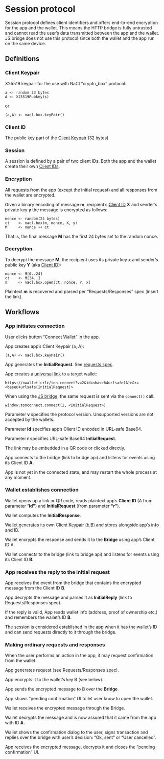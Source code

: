 # Session protocol

Session protocol defines client identifiers and offers end-to-end encryption for the app and the wallet. This means the HTTP bridge is fully untrusted and cannot read the user’s data transmitted between the app and the wallet. JS bridge does not use this protocol since both the wallet and the app run on the same device.

## Definitions

### Client Keypair

X25519 keypair for the use with NaCl “crypto_box” protocol.

```
a <- random 23 bytes
A <- X25519Pubkey(s)
```

or

```
(a,A) <- nacl.box.keyPair()
```


### Client ID

The public key part of the [Client Keypair](#client-keypair) (32 bytes).

### Session

A session is defined by a pair of two client IDs. Both the app and the wallet create their own [Client IDs](#client-id). 

### Encryption

All requests from the app (except the initial request) and all responses from the wallet are encrypted. 

Given a binary encoding of message **m**, recipient’s [Client ID](#client-id) **X** and sender’s private key **y** the message is encrypted as follows:

```
nonce <- random(24 bytes)
ct    <- nacl.box(m, nonce, X, y)
M     <- nonce ++ ct
```

That is, the final message **M** has the first 24 bytes set to the random nonce.

### Decryption

To decrypt the message **M**, the recipient uses its private key **x** and sender’s public key **Y** (aka [Client ID](#client-id)):

```
nonce <- M[0..24]
ct    <- M[24..]
m     <- nacl.box.open(ct, nonce, Y, x)
```

Plaintext **m** is recovered and parsed per “Requests/Responses” spec (insert the link).


## Workflows

### App initiates connection

User clicks button “Connect Wallet” in the app.

App creates app’s Client Keypair (a, A):

```
(a,A) <- nacl.box.keyPair()
```

App generates the **InitialRequest**. See [requests spec](requests-responses.md).

App creates a [universal link](https://github.com/ton-connect/docs/blob/main/bridge.md#universal-link) to a target wallet:

```
https://<wallet-url>/ton-connect?v=2&id=<base64urlsafe(A)>&r=<base64urlsafe(InitialRequest)>
```

When using the [JS bridge](https://github.com/ton-connect/docs/edit/main/bridge.md#js-bridge), the same request is sent via the `connect()` call:

```
window.tonconnect.connect(2, <InitialRequest>)
```

Parameter **v** specifies the protocol version. Unsupported versions are not accepted by the wallets.

Parameter **id** specifies app’s Client ID encoded in URL-safe Base64.

Parameter **r** specifies URL-safe Base64 **InitialRequest**.

The link may be embedded in a QR code or clicked directly.

App connects to the bridge (link to bridge api) and listens for events using its Client ID **A**.

App is not yet in the connected state, and may restart the whole process at any moment.

### Wallet establishes connection

Wallet opens up a link or QR code, reads plaintext app’s **Client ID** (A from parameter “**id”**) and **InitialRequest** (from parameter **“r”**).

Wallet computes the **InitialResponse**.

Wallet generates its own [Client Keypair](#client-keypair) (b,B) and stores alongside app’s info and ID.

Wallet encrypts the response and sends it to the **Bridge** using app’s Client ID A.

Wallet connects to the bridge (link to bridge api) and listens for events using its Client ID **B**.

### App receives the reply to the initial request

App receives the event from the bridge that contains the encrypted message from the Client ID **B.**

App decrypts the message and parses it as **InitialReply** (link to Requests/Responses spec).

If the reply is valid, App reads wallet info (address, proof of ownership etc.) and remembers the wallet’s ID **B**.

The session is considered established in the app when it has the wallet’s ID and can send requests directly to it through the bridge.

### Making ordinary requests and responses

When the user performs an action in the app, it may request confirmation from the wallet.

App generates request (see Requests/Responses spec).

App encrypts it to the wallet’s key B (see below).

App sends the encrypted message to B over the **Bridge**.

App shows “pending confirmation” UI to let user know to open the wallet.

Wallet receives the encrypted message through the Bridge.

Wallet decrypts the message and is now assured that it came from the app with ID **A.**

Wallet shows the confirmation dialog to the user, signs transaction and replies over the bridge with user’s decision: “Ok, sent” or “User cancelled”.

App receives the encrypted message, decrypts it and closes the “pending confirmation” UI.

